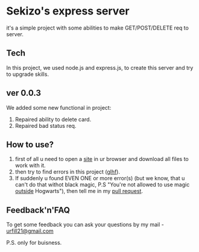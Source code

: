 # Sekizo's express server
it's a simple project with some abilities to make GET/POST/DELETE req to server.

## Tech
In this project, we used node.js and express.js, to create this server and try to upgrade skills.

## ver 0.0.3
We added some new functional in project:
1. Repaired ability to delete card.
2. Repaired bad status req.

## How to use?
1. first of all u need to open a [site](https://github.com/Se-ki-zo/P.W.14/tree/dev) in ur browser and download all files to work with it.
2. then try to find errors in this project ([glhf](https://ivan.bessarabov.ru/blog/gl-hf)).
3. If suddenly u found EVEN ONE or more error(s) (but we know, that u can't do that withot black magic, P.S "You're not allowed to use magic [outside](https://harrypotter.fandom.com/f/p/3258895044706340242) Hogwarts"), then tell me in my [pull request](https://docs.github.com/en/github/collaborating-with-issues-and-pull-requests/about-pull-requests).

## Feedback'n'FAQ
To get some feedback you can ask your questions by my mail - urfill21@gmail.com

P.S. only for buisness.
